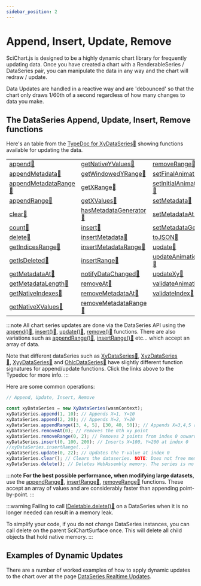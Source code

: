 ```yaml
---
sidebar_position: 2
---
```


# Append, Insert, Update, Remove

SciChart.js is designed to be a highly dynamic chart library for frequently updating data. Once you have created a chart with a RenderableSeries / DataSeries pair, you can manipulate the data in any way and the chart will redraw / update.

Data Updates are handled in a reactive way and are 'debounced' so that the chart only draws 1/60th of a second regardless of how many changes to data you make.

The DataSeries Append, Update, Insert, Remove functions
-------------------------------------------------------

Here's an table from the [TypeDoc for XyDataSeries:blue_book:](https://www.scichart.com/documentation/js/current/typedoc/classes/xydataseries.html) showing functions available for updating the data.

|  |  |  |
|--|--|--|
|[append:blue_book:](https://www.scichart.com/documentation/js/current/typedoc/classes/xydataseries.html#append) | [getNativeYValues:blue_book:](https://www.scichart.com/documentation/js/current/typedoc/classes/xydataseries.html#getnativeyvalues) | [removeRange:blue_book:](https://www.scichart.com/documentation/js/current/typedoc/classes/xydataseries.html#removerange)
|[appendMetadata:blue_book:](https://www.scichart.com/documentation/js/current/typedoc/classes/xydataseries.html#appendmetadata) | [getWindowedYRange:blue_book:](https://www.scichart.com/documentation/js/current/typedoc/classes/xydataseries.html#getwindowedyrange) | [setFinalAnimationVectors:blue_book:](https://www.scichart.com/documentation/js/current/typedoc/classes/xydataseries.html#setfinalanimationvectors)
|[appendMetadataRange:blue_book:](https://www.scichart.com/documentation/js/current/typedoc/classes/xydataseries.html#appendmetadatarange) | [getXRange:blue_book:](https://www.scichart.com/documentation/js/current/typedoc/classes/xydataseries.html#getxrange) | [setInitialAnimationVectors:blue_book:](https://www.scichart.com/documentation/js/current/typedoc/classes/xydataseries.html#setinitialanimationvectors)
|[appendRange:blue_book:](https://www.scichart.com/documentation/js/current/typedoc/classes/xydataseries.html#appendrange) | [getXValues:blue_book:](https://www.scichart.com/documentation/js/current/typedoc/classes/xydataseries.html#getxvalues) | [setMetadata:blue_book:](https://www.scichart.com/documentation/js/current/typedoc/classes/xydataseries.html#setmetadata)
|[clear:blue_book:](https://www.scichart.com/documentation/js/current/typedoc/classes/xydataseries.html#clear) | [hasMetadataGenerator:blue_book:](https://www.scichart.com/documentation/js/current/typedoc/classes/xydataseries.html#hasmetadatagenerator) | [setMetadataAt:blue_book:](https://www.scichart.com/documentation/js/current/typedoc/classes/xydataseries.html#setmetadataat)
|[count:blue_book:](https://www.scichart.com/documentation/js/current/typedoc/classes/xydataseries.html#count) | [insert:blue_book:](https://www.scichart.com/documentation/js/current/typedoc/classes/xydataseries.html#insert) | [setMetadataGenerator:blue_book:](https://www.scichart.com/documentation/js/current/typedoc/classes/xydataseries.html#setmetadatagenerator)
|[delete:blue_book:](https://www.scichart.com/documentation/js/current/typedoc/classes/xydataseries.html#delete) | [insertMetadata:blue_book:](https://www.scichart.com/documentation/js/current/typedoc/classes/xydataseries.html#insertmetadata) | [toJSON:blue_book:](https://www.scichart.com/documentation/js/current/typedoc/classes/xydataseries.html#tojson)
|[getIndicesRange:blue_book:](https://www.scichart.com/documentation/js/current/typedoc/classes/xydataseries.html#getindicesrange) | [insertMetadataRange:blue_book:](https://www.scichart.com/documentation/js/current/typedoc/classes/xydataseries.html#insertmetadatarange) | [update:blue_book:](https://www.scichart.com/documentation/js/current/typedoc/classes/xydataseries.html#update)
|[getIsDeleted:blue_book:](https://www.scichart.com/documentation/js/current/typedoc/classes/xydataseries.html#getisdeleted) | [insertRange:blue_book:](https://www.scichart.com/documentation/js/current/typedoc/classes/xydataseries.html#insertrange) | [updateAnimationProperties:blue_book:](https://www.scichart.com/documentation/js/current/typedoc/classes/xydataseries.html#updateanimationproperties)
|[getMetadataAt:blue_book:](https://www.scichart.com/documentation/js/current/typedoc/classes/xydataseries.html#getmetadataat) | [notifyDataChanged:blue_book:](https://www.scichart.com/documentation/js/current/typedoc/classes/xydataseries.html#notifydatachanged) | [updateXy:blue_book:](https://www.scichart.com/documentation/js/current/typedoc/classes/xydataseries.html#updatexy)
|[getMetadataLength:blue_book:](https://www.scichart.com/documentation/js/current/typedoc/classes/xydataseries.html#getmetadatalength) | [removeAt:blue_book:](https://www.scichart.com/documentation/js/current/typedoc/classes/xydataseries.html#removeat) | [validateAnimationVectors:blue_book:](https://www.scichart.com/documentation/js/current/typedoc/classes/xydataseries.html#validateanimationvectors)
|[getNativeIndexes:blue_book:](https://www.scichart.com/documentation/js/current/typedoc/classes/xydataseries.html#getnativeindexes) | [removeMetadataAt:blue_book:](https://www.scichart.com/documentation/js/current/typedoc/classes/xydataseries.html#removemetadataat) | [validateIndex:blue_book:](https://www.scichart.com/documentation/js/current/typedoc/classes/xydataseries.html#validateindex)
|[getNativeXValues:blue_book:](https://www.scichart.com/documentation/js/current/typedoc/classes/xydataseries.html#getnativexvalues) | [removeMetadataRange:blue_book:](https://www.scichart.com/documentation/js/current/typedoc/classes/xydataseries.html#removemetadatarange) | 

:::note
All chart series updates are done via the DataSeries API using the [append():blue_book:](https://www.scichart.com/documentation/js/current/typedoc/classes/xydataseries.html#append), [insert():blue_book:](https://www.scichart.com/documentation/js/current/typedoc/classes/xydataseries.html#insert), [update():blue_book:](https://www.scichart.com/documentation/js/current/typedoc/classes/xydataseries.html#update), [remove():blue_book:](https://www.scichart.com/documentation/js/current/typedoc/classes/xydataseries.html#removeat) functions. There are also variations such as [appendRange():blue_book:](https://www.scichart.com/documentation/js/current/typedoc/classes/xydataseries.html#appendrange), [insertRange():blue_book:](https://www.scichart.com/documentation/js/current/typedoc/classes/xydataseries.html#insertrange) etc... which accept an array of data.

Note that different dataSeries such as [XyDataSeries:blue_book:](https://www.scichart.com/documentation/js/current/typedoc/classes/xydataseries.html), [XyzDataSeries:blue_book:](https://www.scichart.com/documentation/js/current/typedoc/classes/xyzdataseries.html), [XyyDataSeries:blue_book:](https://www.scichart.com/documentation/js/current/typedoc/classes/xyydataseries.html) and [OhlcDataSeries:blue_book:](https://www.scichart.com/documentation/js/current/typedoc/classes/ohlcdataseries.html) have slightly different function signatures for append/update functions. Click the links above to the Typedoc for more info.
:::

Here are some common operations:

```ts
// Append, Update, Insert, Remove

const xyDataSeries = new XyDataSeries(wasmContext);
xyDataSeries.append(1, 10); // Appends X=1, Y=10
xyDataSeries.append(2, 20); // Appends X=2, Y=20
xyDataSeries.appendRange([3, 4, 5], [30, 40, 50]); // Appends X=3,4,5 and Y=30,40,50
xyDataSeries.removeAt(0); // removes the 0th xy point
xyDataSeries.removeRange(0, 2); // Removes 2 points from index 0 onwards
xyDataSeries.insert(0, 100, 200); // Inserts X=100, Y=200 at index 0
//xyDataSeries.insertRange(...)
xyDataSeries.update(0, 22); // Updates the Y-value at index 0
xyDataSeries.clear(); // Clears the dataseries. NOTE: Does not free memory
xyDataSeries.delete(); // Deletes WebAssembly memory. The series is no longer usable.
```

:::note
**For the best possible performance, when modifying large datasets**, use the [appendRange:blue_book:](https://www.scichart.com/documentation/js/current/typedoc/classes/xydataseries.html#appendrange), [insertRange:blue_book:](https://www.scichart.com/documentation/js/current/typedoc/classes/xydataseries.html#insertrange), [removeRange:blue_book:](https://www.scichart.com/documentation/js/current/typedoc/classes/xydataseries.html#removerange) functions. These accept an array of values and are considerably faster than appending point-by-point.
:::

:::warning
Failing to call [IDeletable.delete():blue_book:](https://www.scichart.com/documentation/js/current/typedoc/interfaces/ideletable.html#delete) on a DataSeries when it is no longer needed can result in a memory leak.

To simplify your code, if you do not change DataSeries instances, you can call delete on the parent SciChartSurface once. This will delete all child objects that hold native memory.
:::

Examples of Dynamic Updates
---------------------------

There are a number of worked examples of how to apply dynamic updates to the chart over at the page [DataSeries Realtime Updates](/2d-charts/chart-types/data-series-api/realtime-updates).
